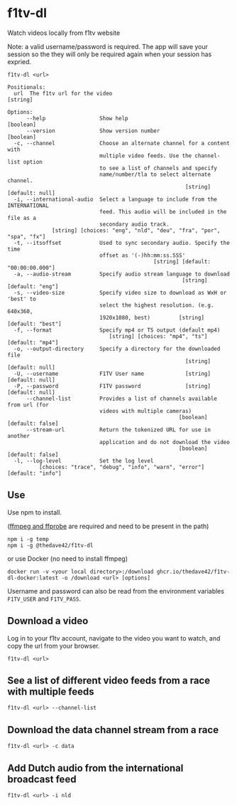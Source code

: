 # f1tv-dl

Watch videos locally from f1tv website

Note: a valid username/password is required. The app will save your session so the they will only be required again when your session has expried.

```
f1tv-dl <url>

Positionals:
  url  The f1tv url for the video                                       [string]

Options:
      --help                 Show help                                 [boolean]
      --version              Show version number                       [boolean]
  -c, --channel              Choose an alternate channel for a content with
                             multiple video feeds. Use the channel-list option
                             to see a list of channels and specify
                             name/number/tla to select alternate channel.
                                                        [string] [default: null]
  -i, --international-audio  Select a language to include from the INTERNATIONAL
                             feed. This audio will be included in the file as a
                             secondary audio track.
              [string] [choices: "eng", "nld", "deu", "fra", "por", "spa", "fx"]
  -t, --itsoffset            Used to sync secondary audio. Specify the time
                             offset as '(-)hh:mm:ss.SSS'
                                              [string] [default: "00:00:00.000"]
  -a, --audio-stream         Specify audio stream language to download
                                                       [string] [default: "eng"]
  -s, --video-size           Specify video size to download as WxH or 'best' to
                             select the highest resolution. (e.g. 640x360,
                             1920x1080, best)         [string] [default: "best"]
  -f, --format               Specify mp4 or TS output (default mp4)
                                [string] [choices: "mp4", "ts"] [default: "mp4"]
  -o, --output-directory     Specify a directory for the downloaded file
                                                        [string] [default: null]
  -U, --username             F1TV User name             [string] [default: null]
  -P, --password             F1TV password              [string] [default: null]
      --channel-list         Provides a list of channels available from url (for
                             videos with multiple cameras)
                                                      [boolean] [default: false]
      --stream-url           Return the tokenized URL for use in another
                             application and do not download the video
                                                      [boolean] [default: false]
  -l, --log-level            Set the log level
          [choices: "trace", "debug", "info", "warn", "error"] [default: "info"]
```
## Use

Use npm to install.

([ffmpeg and ffprobe](https://www.ffmpeg.org/) are required and need to be present in the path)

```
npm i -g temp
npm i -g @thedave42/f1tv-dl
```

or use Docker (no need to install ffmpeg)

```
docker run -v <your local directory>:/download ghcr.io/thedave42/f1tv-dl-docker:latest -o /download <url> [options]
```

Username and password can also be read from the environment variables `F1TV_USER` and `F1TV_PASS`.

## Download a video

Log in to your f1tv account, navigate to the video you want to watch, and copy the url from your browser.

`f1tv-dl <url>`

## See a list of different video feeds from a race with multiple feeds

`f1tv-dl <url> --channel-list`

## Download the data channel stream from a race

`f1tv-dl <url> -c data`

## Add Dutch audio from the international broadcast feed 

`f1tv-dl <url> -i nld`

